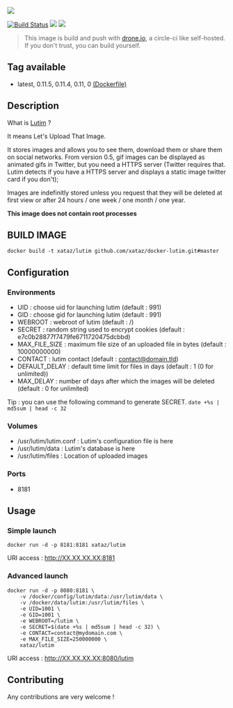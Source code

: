 ![](https://framagit.org/luc/lutim/raw/master/themes/default/public/img/lutim128.png)

[![Build Status](https://drone.xataz.net/api/badges/xataz/docker-lutim/status.svg)](https://drone.xataz.net/xataz/docker-lutim)
[![](https://images.microbadger.com/badges/image/xataz/lutim.svg)](https://microbadger.com/images/xataz/lutim "Get your own image badge on microbadger.com")
[![](https://images.microbadger.com/badges/version/xataz/lutim.svg)](https://microbadger.com/images/xataz/lutim "Get your own version badge on microbadger.com")

> This image is build and push with [drone.io](https://github.com/drone/drone), a circle-ci like self-hosted.
> If you don't trust, you can build yourself.

## Tag available
* latest, 0.11.5, 0.11.4, 0.11, 0 [(Dockerfile)](https://github.com/xataz/docker-lutim/blob/master/Dockerfile)

## Description
What is [Lutim](https://framagit.org/luc/lutim) ?

It means Let's Upload That Image.

It stores images and allows you to see them, download them or share them on social networks. From version 0.5, gif images can be displayed as animated gifs in Twitter, but you need a HTTPS server (Twitter requires that. Lutim detects if you have a HTTPS server and displays a static image twitter card if you don't);

Images are indefinitly stored unless you request that they will be deleted at first view or after 24 hours / one week / one month / one year.

**This image does not contain root processes**

## BUILD IMAGE

```shell
docker build -t xataz/lutim github.com/xataz/docker-lutim.git#master
```

## Configuration
### Environments
* UID : choose uid for launching lutim (default : 991)
* GID : choose gid for launching lutim (default : 991)
* WEBROOT : webroot of lutim (default : /)
* SECRET : random string used to encrypt cookies (default : e7c0b28877f7479fe6711720475dcbbd)
* MAX_FILE_SIZE : maximum file size of an uploaded file in bytes (default : 10000000000)
* CONTACT : lutim contact (default : contact@domain.tld)
* DEFAULT_DELAY : default time limit for files in days (default : 1 (0 for unlimited))
* MAX_DELAY : number of days after which the images will be deleted (default : 0 for unlimited)

Tip : you can use the following command to generate SECRET. `date +%s | md5sum | head -c 32`

### Volumes
* /usr/lutim/lutim.conf : Lutim's configuration file is here
* /usr/lutim/data : Lutim's database is here
* /usr/lutim/files : Location of uploaded images

### Ports
* 8181

## Usage
### Simple launch
```shell
docker run -d -p 8181:8181 xataz/lutim
```
URI access : http://XX.XX.XX.XX:8181

### Advanced launch
```shell
docker run -d -p 8080:8181 \
    -v /docker/config/lutim/data:/usr/lutim/data \
    -v /docker/data/lutim:/usr/lutim/files \
    -e UID=1001 \
    -e GID=1001 \
    -e WEBROOT=/lutim \
    -e SECRET=$(date +%s | md5sum | head -c 32) \
    -e CONTACT=contact@mydomain.com \
    -e MAX_FILE_SIZE=250000000 \
    xataz/lutim
```
URI access : http://XX.XX.XX.XX:8080/lutim

## Contributing
Any contributions are very welcome !
